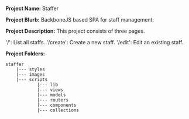 **Project Name:** Staffer

**Project Blurb:** BackboneJS based SPA for staff management.

**Project Description:** This project consists of three pages.

'/': List all staffs.
'/create': Create a new staff.
'/edit': Edit an existing staff.

**Project Folders:**


```
staffer
    |--- styles
    |--- images
    |--- scripts
            |--- lib
            |--- views
            |--- models
            |--- routers
            |--- components
            |--- collections
```
